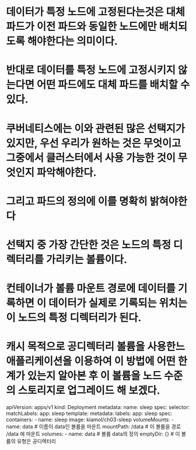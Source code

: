<!-- Todo : 공디렉터리(emptyDir) -->
# 데이터가 특정 노드에 고정된다는것은 대체 파드가 이전 파드와 동일한 노드에만 배치되도록 해야한다는 의미이다.
# 반대로 데이터를 특정 노드에 고정시키지 않는다면 어떤 파드에도 대체 파드를 배치할 수 있다.
# 쿠버네티스에는 이와 관련된 많은 선택지가 있지만, 우선 우리가 원하는 것은 무엇이고 그중에서 클러스터에서 사용 가능한 것이 무엇인지 파악해야한다.
# 그리고 파드의 정의에 이를 명확히 밝혀야한다

# 선택지 중 가장 간단한 것은 노드의 특정 디렉터리를 가리키는 볼륨이다.
# 컨테이너가 볼륨 마운트 경로에 데이터를 기록하면 이 데이터가 실제로 기록되는 위치는 이 노드의 특정 디렉터리가 된다.
# 캐시 목적으로 공디렉터리 볼륨을 사용한느 애플리케이션을 이용하여 이 방법에 어떤 한계가 있는지 알아본 후 이 볼륨을 노드 수준의 스토리지로 업그레이드 해 보겠다.

<!-- emptyDir.yaml -->
<!--! 공디렉터리는 파드 수준에서 생성된다. -->
apiVersion: apps/v1
kind: Deployment
metadata:
  name: sleep
spec:
  selector:
    matchLabels:
      app: sleep
  template:
    metadata:
      labels:
        app: sleep
    spec:
      containers:
        - name: sleep
          image: kiamol/ch03-sleep
          volumeMounts:
            - name: data        # 이름이 data인 볼륨을 마운트
              mountPath: /data  # 이 볼륨을 경로 /data 에 마운트
      volumes:
        - name: data            # 볼륨 data의 정의
          emptyDir: {}          # 이 볼륨의 유형은 공디렉터리
